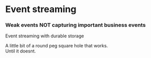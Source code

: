 # Event streaming

### Weak events NOT capturing important business events

Event streaming with durable storage

A little bit of a round peg square hole that works.\
Until it doesnt.